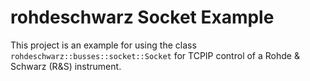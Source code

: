 # rohdeschwarz Socket Example

This project is an example for using the class `rohdeschwarz::busses::socket::Socket` for TCPIP control of a Rohde & Schwarz (R&S) instrument.
